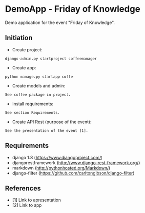 DemoApp - Friday of Knowledge
=============================

Demo application for the event "Friday of Knowledge".


## Initiation ##

* Create project:

```
django-admin.py startproject coffeemanager
```

* Create app:

```
python manage.py startapp coffe
```

* Create models and admin:

```
See coffee package in project.
```

* Install requirements:

```
See section Requirements.
```

* Create API Rest (purpose of the event):

```
See the presentation of the event [1].
```

## Requirements ##

* django 1.8 (https://www.djangoproject.com/)
* djangorestframework (http://www.django-rest-framework.org/)
* markdown (http://pythonhosted.org/Markdown/)
* django-filter (https://github.com/carltongibson/django-filter)

## References ##

* [1] Link to apresentation
* [2] Link to app